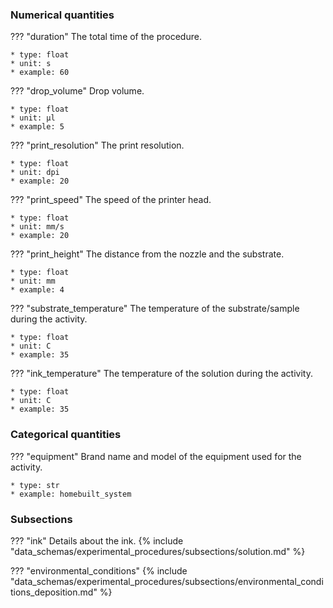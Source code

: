 ### Numerical quantities
??? "duration"
    The total time of the procedure. 

    * type: float
    * unit: s
    * example: 60

??? "drop_volume"
    Drop volume.

    * type: float
    * unit: µl
    * example: 5

??? "print_resolution"
    The print resolution.

    * type: float
    * unit: dpi
    * example: 20

??? "print_speed"
    The speed of the printer head.

    * type: float
    * unit: mm/s
    * example: 20

??? "print_height"
    The distance from the nozzle and the substrate.

    * type: float
    * unit: mm
    * example: 4

??? "substrate_temperature"
    The temperature of the substrate/sample during the activity. 

    * type: float
    * unit: C
    * example: 35

??? "ink_temperature"
    The temperature of the solution during the activity. 

    * type: float
    * unit: C
    * example: 35

### Categorical quantities
??? "equipment"
    Brand name and model of the equipment used for the activity.

    * type: str
    * example: homebuilt_system

### Subsections
??? "ink"
    Details about the ink.
    {% include "data_schemas/experimental_procedures/subsections/solution.md" %} 

??? "environmental_conditions"
    {% include "data_schemas/experimental_procedures/subsections/environmental_conditions_deposition.md" %}      